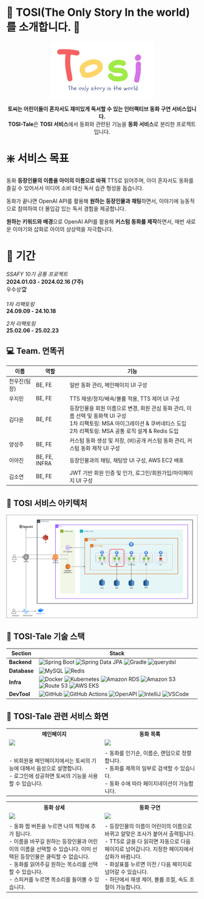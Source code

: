 # :rabbit: TOSI(The Only Story In the world)를 소개합니다. :tada:

<div align="center">
<img src="assets/tosi.png" width="" height="150"></img>

**토씨는 어린이들이 혼자서도 재미있게 독서할 수 있는 인터랙티브 동화 구연 서비스입니다.** <br>
**TOSI-Tale**은 **TOSI 서비스**에서 동화와 관련된 기능을 **동화 서비스**로 분리한 프로젝트 입니다.

</div>

# :sparkle: 서비스 목표

동화 **등장인물의 이름을 아이의 이름으로 바꿔** TTS로 읽어주며,
아이 혼자서도 동화를 즐길 수 있어서서 미디어 소비 대신 독서 습관 형성을 돕습니다.

동화가 끝나면 OpenAI API를 활용해 **원하는 등장인물과 채팅**하면서,
이야기에 능동적으로 참여하여 더 몰입감 있는 독서 경험을 제공합니다.

**원하는 키워드와 배경**으로 OpenAI API를 활용해 **커스텀 동화를 제작**하면서,
매번 새로운 이야기와 삽화로 아이의 상상력을 자극합니다.

</div>

# :date: 기간

_SSAFY 10기 공통 프로젝트_  
**2024.01.03 - 2024.02.16 (7주)**  
 우수상🏆

_1차 리팩토링_  
**24.09.09 - 24.10.18**

_2차 리팩토링_  
**25.02.06 - 25.02.23**

## :computer: Team. 먼똑귀

| 이름         | 역할          | 기능                                                                                                                                                                                    |
| ------------ | ------------- | --------------------------------------------------------------------------------------------------------------------------------------------------------------------------------------- |
| 천우진(팀장) | BE, FE        | 일반 동화 관리, 메인페이지 UI 구성                                                                                                                                                      |
| 우지민       | BE, FE        | TTS 재생/정지/배속/볼륨 적용, TTS 제어 UI 구성                                                                                                                                          |
| 김다윤       | BE, FE        | 등장인물을 회원 이름으로 변경, 회원 관심 동화 관리, 이름 선택 및 동화책 UI 구성 <br> 1차 리팩토링: MSA 마이그레이션 & 쿠버네티스 도입<br> 2차 리팩토링: MSA 공통 로직 설계 & Redis 도입 |
| 양성주       | BE, FE        | 커스텀 동화 생성 및 저장, (비)공개 커스텀 동화 관리, 커스텀 동화 제작 UI 구성                                                                                                           |
| 이아진       | BE, FE, INFRA | 등장인물과의 채팅, 채팅방 UI 구성, AWS EC2 배포                                                                                                                                         |
| 김소연       | BE, FE        | JWT 기반 회원 인증 및 인가, 로그인/회원가입/마이페이지 UI 구성                                                                                                                          |

## :pushpin: TOSI 서비스 아키텍처

<img src="/assets/tosi_msa_tale.drawio.png" alt="System Architecture" width="700"/>

## :deciduous_tree: TOSI-Tale 기술 스택

| Section      | Stack                                                                                                                                                                                                                                                                                                                                                                                                                                                                                                                                                                                                                                                                                                                |
| ------------ | -------------------------------------------------------------------------------------------------------------------------------------------------------------------------------------------------------------------------------------------------------------------------------------------------------------------------------------------------------------------------------------------------------------------------------------------------------------------------------------------------------------------------------------------------------------------------------------------------------------------------------------------------------------------------------------------------------------------- |
| **Backend**  | ![Spring Boot](https://img.shields.io/badge/spring%20boot-%236DB33F.svg?style=for-the-badge&logo=springboot&logoColor=white) ![Spring Data JPA](https://img.shields.io/badge/Spring%20Data%20JPA-%236DB33F.svg?style=for-the-badge&logo=spring&logoColor=white) ![Gradle](https://img.shields.io/badge/Gradle-02303A.svg?style=for-the-badge&logo=Gradle&logoColor=white) ![querydsl](https://img.shields.io/badge/QueryDSL-007ACC.svg?style=for-the-badge&logo=&logoColor=white)                                                                                                                                                                                                                                    |
| **Database** | ![MySQL](https://img.shields.io/badge/MySQL-4479A1.svg?style=for-the-badge&logo=mysql&logoColor=white) ![Redis](https://img.shields.io/badge/Redis-DC382D.svg?style=for-the-badge&logo=redis&logoColor=white)                                                                                                                                                                                                                                                                                                                                                                                                                                                                                                        |
| **Infra**    | ![Docker](https://img.shields.io/badge/Docker-2496ED.svg?style=for-the-badge&logo=docker&logoColor=white) ![Kubernetes](https://img.shields.io/badge/kubernetes-%23326CE5.svg?style=for-the-badge&logo=kubernetes&logoColor=white) ![Amazon RDS](https://img.shields.io/badge/Amazon%20RDS-527FFF?style=for-the-badge&logo=amazonrds&logoColor=white) ![Amazon S3](https://img.shields.io/badge/Amazon%20S3-569A31.svg?style=for-the-badge&logo=amazons3&logoColor=white) ![Route 53](https://img.shields.io/badge/Route%2053-6A34D1.svg?style=for-the-badge&logo=amazonroute53&logoColor=white) ![AWS EKS](https://img.shields.io/badge/AWS%20EKS-%23FF9900.svg?style=for-the-badge&logo=amazoneks&logoColor=white) |
| **DevTool**  | ![GitHub](https://img.shields.io/badge/GitHub-181717.svg?style=for-the-badge&logo=github&logoColor=white) ![GitHub Actions](https://img.shields.io/badge/GitHub%20Actions-2088FF.svg?style=for-the-badge&logo=githubactions&logoColor=white) ![OpenAPI](https://img.shields.io/badge/OpenAPI-85EA2D.svg?style=for-the-badge&logo=swagger&logoColor=black) ![IntelliJ](https://img.shields.io/badge/IntelliJ%20IDEA-000000?style=for-the-badge&logo=intellijidea&logoColor=white) ![VSCode](https://img.shields.io/badge/Visual%20Studio%20Code-007ACC?style=for-the-badge&logo=&logoColor=white)                                                                                                                     |

## :art: TOSI-Tale 관련 서비스 화면

<table>
  <tr>
    <th width="50%">메인페이지</th>
    <th width="50%">동화 목록</th>
  </tr>
  <tr>
    <td><img src="/assets/main.gif" width="100%"></td>
    <td><img src="/assets/booklist.gif" width="100%"></td>
  </tr>
  <tr>
    <td>- 비회원용 메인페이지에서는 토씨의 기능에 대해서 음성으로 설명합니다. <br> - 로그인에 성공하면 토씨의 기능을 사용할 수 있습니다.</td>
    <td>- 동화를 인기순, 이름순, 랜덤으로 정렬합니다. <br> - 동화를 제목의 일부로 검색할 수 있습니다. <br> - 동화 수에 따라 페이지네이션이 가능합니다.</td>
  </tr>
</table>
<table>
  <tr>
    <th width="50%">동화 상세</>
    <th width="50%">동화 구연</th>
  </tr>
  <tr>
    <td><img src="./assets/bookdetail.gif" width="100%"></td>
    <td><img src="./assets/bookread.gif" width="100%"></td>
  </tr>
  <tr>
    <td>- 동화 찜 버튼을 누르면 나의 책장에 추가 됩니다. <br> - 이름을 바꾸길 원하는 등장인물과 어린이의 이름을 선택할 수 있습니다. 이미 선택된 등장인물은 클릭할 수 없습니다. <br> - 동화를 읽어주길 원하는 목소리를 선택할 수 있습니다. <br> - 스피커를 누르면 목소리를 들어볼 수 있습니다.</td>
    <td>- 등장인물의 이름이 어린이의 이름으로 바뀌고 알맞은 조사가 붙어서 출력됩니다. <br> - TTS로 글을 다 읽히면 자동으로 다음 페이지로 넘어갑니다. 지정한 페이지에서 삽화가 바뀝니다.  <br> - 화살표를 누르면 이전 / 다음 페이지로 넘어갈 수 있습니다. <br> - 하단에서 재생 제어, 볼륨 조절, 속도 조절이 가능합니다. </td>
  </tr>
</table>
